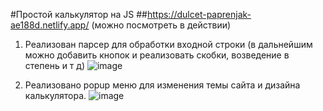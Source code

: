 #Простой калькулятор на JS
##https://dulcet-paprenjak-ae188d.netlify.app/ (можно посмотреть в действии)

1. Реализован парсер для обработки входной строки (в дальнейшим можно добавить кнопок и реализовать скобки, возведение в степень и т д)
![image](https://user-images.githubusercontent.com/87518745/187078958-bc713485-345b-4191-91fd-26f538f65574.png)

2. Реализовано popup меню для изменения темы сайта и дизайна калькулятора.
![image](https://user-images.githubusercontent.com/87518745/187078986-378da904-4cdb-4807-85b7-30e4e83e9656.png)
